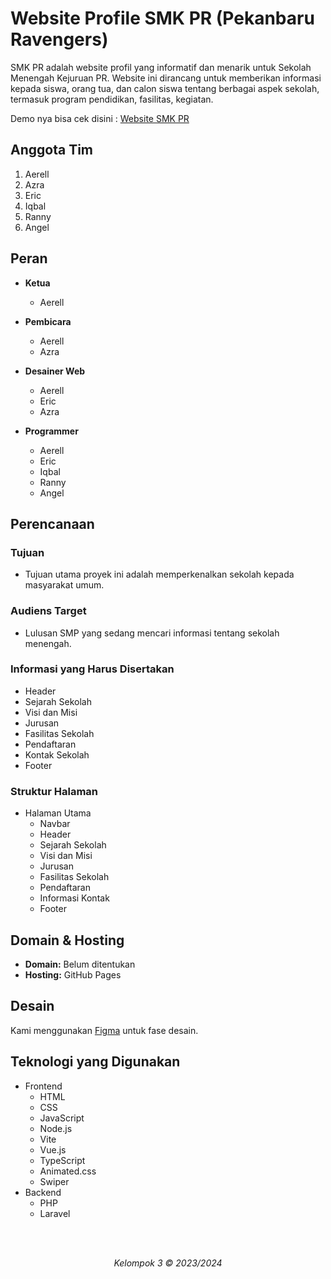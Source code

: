 # Website Profile SMK PR (Pekanbaru Ravengers)

SMK PR adalah website profil yang informatif dan menarik untuk Sekolah Menengah Kejuruan PR. Website ini dirancang untuk memberikan informasi kepada siswa, orang tua, dan calon siswa tentang berbagai aspek sekolah, termasuk program pendidikan, fasilitas, kegiatan.


Demo nya bisa cek disini : [Website SMK PR](https://aerellsmk.github.io/project/smk_pr/index.html)

## Anggota Tim

1. Aerell
2. Azra
3. Eric
4. Iqbal
5. Ranny
6. Angel

## Peran

- **Ketua**
  - Aerell

- **Pembicara**
  - Aerell
  - Azra

- **Desainer Web**
  - Aerell
  - Eric
  - Azra

- **Programmer**
  - Aerell
  - Eric
  - Iqbal
  - Ranny
  - Angel

## Perencanaan

### Tujuan
- Tujuan utama proyek ini adalah memperkenalkan sekolah kepada masyarakat umum.

### Audiens Target
- Lulusan SMP yang sedang mencari informasi tentang sekolah menengah.

### Informasi yang Harus Disertakan
- Header
- Sejarah Sekolah
- Visi dan Misi
- Jurusan
- Fasilitas Sekolah
- Pendaftaran
- Kontak Sekolah
- Footer

### Struktur Halaman
- Halaman Utama
  - Navbar
  - Header
  - Sejarah Sekolah
  - Visi dan Misi
  - Jurusan
  - Fasilitas Sekolah
  - Pendaftaran
  - Informasi Kontak
  - Footer

## Domain & Hosting
- **Domain:** Belum ditentukan
- **Hosting:** GitHub Pages

## Desain

Kami menggunakan [Figma](https://www.figma.com/file/KpSN9guhDFCmZuMlSfQWR6/Website-Profile-Sekolah?type=design&node-id=0%3A1&mode=design&t=bHYX09DfcYTDnayS-1) untuk fase desain.

## Teknologi yang Digunakan

- Frontend
  - HTML
  - CSS
  - JavaScript
  - Node.js
  - Vite
  - Vue.js
  - TypeScript
  - Animated.css
  - Swiper
- Backend
  - PHP
  - Laravel

<br>
<br>

<p align="center"><i>Kelompok 3 &copy; 2023/2024</i></p>